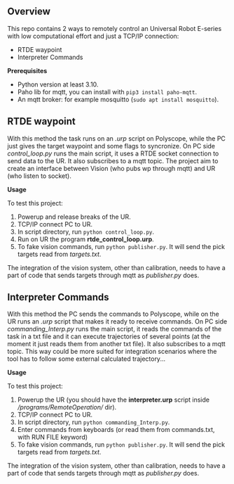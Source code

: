 ## Overview

This repo contains 2 ways to remotely control an Universal Robot E-series with low computational effort and just a TCP/IP connection:
- RTDE waypoint
- Interpreter Commands 

**Prerequisites**
- Python version at least 3.10.
- Paho lib for mqtt, you can install with ```pip3 install paho-mqtt```.
- An mqtt broker: for example mosquitto (```sudo apt install mosquitto```).

## RTDE waypoint 

With this method the task runs on an *.urp* script on Polyscope, while the PC just gives the target waypoint and some flags to syncronize. On PC side *control_loop.py* runs the main script, it uses a RTDE socket connection to send data to the UR. It also subscribes to a mqtt topic. 
The project aim to create an interface between Vision (who pubs wp through mqtt) and UR (who listen to socket).

**Usage**

To test this project:

1) Powerup and release breaks of the UR.
2) TCP/IP connect PC to UR.
3) In script directory, run ```python control_loop.py```.
4) Run on UR the program **rtde_control_loop.urp**.
5) To fake vision commands, run ```python publisher.py```. It will send the pick targets read from *targets.txt*.

The integration of the vision system, other than calibration, needs to have a part of code that sends targets through mqtt as *publisher.py* does.

## Interpreter Commands 

With this method the PC sends the commands to Polyscope, while on the UR runs an *.urp* script that makes it ready to receive commands. On PC side *commanding_Interp.py* runs the main script, it reads the commands of the task in a txt file and it can execute trajectories of several points (at the moment it just reads them from another txt file). It also subscribes to a mqtt topic. 
This way could be more suited for integration scenarios where the tool has to follow some external calculated trajectory...

**Usage**

To test this project:

1) Powerup the UR (you should have the **interpreter.urp** script inside */programs/RemoteOperation/* dir).
2) TCP/IP connect PC to UR.
3) In script directory, run ```python commanding_Interp.py```.
4) Enter commands from keyboards (or read them from commands.txt, with RUN FILE keyword)
5) To fake vision commands, run ```python publisher.py```. It will send the pick targets read from *targets.txt*.

The integration of the vision system, other than calibration, needs to have a part of code that sends targets through mqtt as *publisher.py* does.

